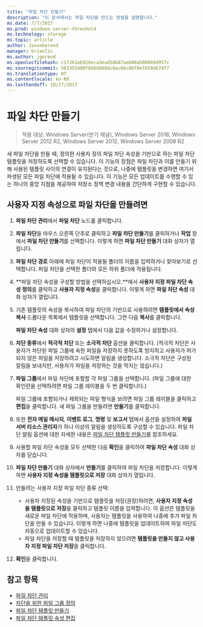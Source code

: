 ```yaml
---
title: "파일 차단 만들기"
description: "이 문서에서는 파일 차단을 만드는 방법을 설명합니다."
ms.date: 7/7/2017
ms.prod: windows-server-threshold
ms.technology: storage
ms.topic: article
author: JasonGerend
manager: brianlic
ms.author: jgerend
ms.openlocfilehash: c1f261eb926eca3ead58b87aeb00a5060b9d957c
ms.sourcegitcommit: 583355400f6b0d880dc0ac6bc06f0efb50d674f7
ms.translationtype: HT
ms.contentlocale: ko-KR
ms.lasthandoff: 10/17/2017
---
```

# <a name="create-a-file-screen"></a>파일 차단 만들기

> 적용 대상: Windows Server(반기 채널), Windows Server 2016, Windows Server 2012 R2, Windows Server 2012, Windows Server 2008 R2

새 파일 차단을 만들 때, 정의한 사용자 정의 파일 차단 속성을 기반으로 하는 파일 차단 템플릿을 저장하도록 선택할 수 있습니다. 이 기능의 장점은 파일 차단과 이를 만들기 위해 사용된 템플릿 사이의 연결이 유지된다는 것으로, 나중에 템플릿을 변경하면 여기서 파생된 모든 파일 차단에 적용될 수 있습니다. 이 기능은 모든 업데이트를 수행할 수 있는 하나의 중앙 지점을 제공하여 저장소 정책 변경 내용을 간단하게 구현할 수 있습니다.

## <a name="to-create-a-file-screen-with-custom-properties"></a>사용자 지정 속성으로 파일 차단을 만들려면

1.  **파일 차단 관리**에서 **파일 차단** 노드를 클릭합니다.

2.  **파일 차단**을 마우스 오른쪽 단추로 클릭하고 **파일 차단 만들기**를 클릭하거나 **작업** 창에서 **파일 차단 만들기**를 선택합니다. 이렇게 하면 **파일 차단 만들기** 대화 상자가 열립니다.

3.  **파일 차단 경로** 아래에 파일 차단이 적용될 폴더의 이름을 입력하거나 찾아보기로 선택합니다. 파일 차단을 선택한 폴더와 모든 하위 폴더에 적용됩니다.

4.  **파일 차단 속성을 구성할 방법을 선택하십시오.**에서 **사용자 지정 파일 차단 속성 정의**를 클릭하고 **사용자 지정 속성**을 클릭합니다. 이렇게 하면 **파일 차단 속성** 대화 상자가 열립니다.

5.  기존 템플릿의 속성을 복사하여 파일 차단의 기반으로 사용하려면 **템플릿에서 속성 복사** 드롭다운 목록에서 템플릿을 선택합니다. 그런 다음 **복사**를 클릭합니다.

    **파일 차단 속성** 대화 상자의 **설정** 탭에서 다음 값을 수정하거나 설정합니다.

6.  **차단 종류**에서 **적극적 차단** 또는 **소극적 차단** 옵션을 클릭합니다. (적극적 차단은 사용자가 차단된 파일 그룹에 속한 파일을 저장하지 못하도록 방지하고 사용자가 허가되지 않은 파일을 저장하려고 시도하면 알림을 생성합니다. 소극적 차단은 구성된 알림을 보내지만, 사용자가 파일을 저장하는 것을 막지는 않습니다.)

7.  **파일 그룹**에서 파일 차단에 포함할 각 파일 그룹을 선택합니다. (파일 그룹에 대한 확인란을 선택하려면 파일 그룹 레이블을 두 번 클릭합니다.)

    파일 그룹에 포함되거나 제외되는 파일 형식을 보려면 파일 그룹 레이블을 클릭하고 **편집**을 클릭합니다. 새 파일 그룹을 만들려면 **만들기**를 클릭합니다.

8.  또한 **전자 메일 메시지**, **이벤트 로그**, **명령** 및 **보고서** 탭에서 옵션을 설정하여 **파일 서버 리소스 관리자**가 하나 이상의 알림을 생성하도록 구성할 수 있습니다. 파일 차단 알림 옵션에 대한 자세한 내용은 [파일 차단 템플릿 만들기](create-file-screen-template.md)를 참조하세요.

9.  사용할 파일 차단 속성을 모두 선택한 다음 **확인**을 클릭하여 **파일 차단 속성** 대화 상자를 닫습니다.

10. **파일 차단 만들기** 대화 상자에서 **만들기**를 클릭하여 파일 차단을 저장합니다. 이렇게 하면 **사용자 지정 속성을 템플릿으로 저장** 대화 상자가 열립니다.

11. 만들려는 사용자 지정 파일 차단 종류 선택:

    -   사용자 지정된 속성을 기반으로 템플릿을 저장(권장)하려면, **사용자 지정 속성을 템플릿으로 저장**을 클릭하고 템플릿 이름을 입력합니다. 이 옵션은 템플릿을 새로운 파일 차단에 적용하며, 사용자는 템플릿을 사용하여 나중에 추가 파일 차단을 만들 수 있습니다. 이렇게 하면 나중에 템플릿을 업데이트하여 파일 차단도 자동으로 업데이트할 수 있습니다.
    -   파일 차단을 저장할 때 템플릿을 저장하지 않으려면 **템플릿을 만들지 않고 사용자 지정 파일 차단 저장**을 클릭합니다.

12. **확인**을 클릭합니다.

## <a name="see-also"></a>참고 항목

-   [파일 차단 관리](file-screening-management.md)
-   [차단을 위한 파일 그룹 정의](define-file-groups-for-screening.md)
-   [파일 차단 템플릿 만들기](create-file-screen-template.md)
-   [파일 차단 템플릿 속성 편집](edit-file-screen-template-properties.md)


